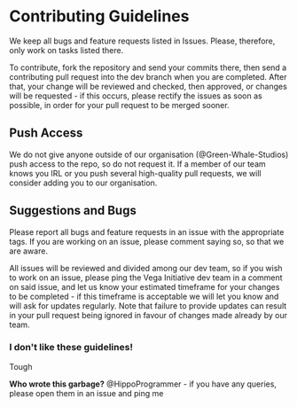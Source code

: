 # Contributing Guidelines
We keep all bugs and feature requests listed in Issues.
Please, therefore, only work on tasks listed there.

To contribute, fork the repository and send your commits there, then send a contributing pull request into the dev branch when you are completed.
After that, your change will be reviewed and checked, then approved, or changes will be requested - if this occurs, please rectify the issues as soon as possible, in order for your pull request to be merged sooner.

## Push Access
We do not give anyone outside of our organisation (@Green-Whale-Studios) push access to the repo, so do not request it.
If a member of our team knows you IRL or you push several high-quality pull requests, we will consider adding you to our organisation.

## Suggestions and Bugs
Please report all bugs and feature requests in an issue with the appropriate tags.
If you are working on an issue, please comment saying so, so that we are aware.

All issues will be reviewed and divided among our dev team, so if you wish to work on an issue, please ping the Vega Initiative dev team in a comment on said issue, and let us know your estimated timeframe for your changes to be completed - if this timeframe is acceptable we will let you know and will ask for updates regularly. Note that failure to provide updates can result in your pull request being ignored in favour of changes made already by our team.

### I don't like these guidelines!
Tough

**Who wrote this garbage?**
@HippoProgrammer - if you have any queries, please open them in an issue and ping me
